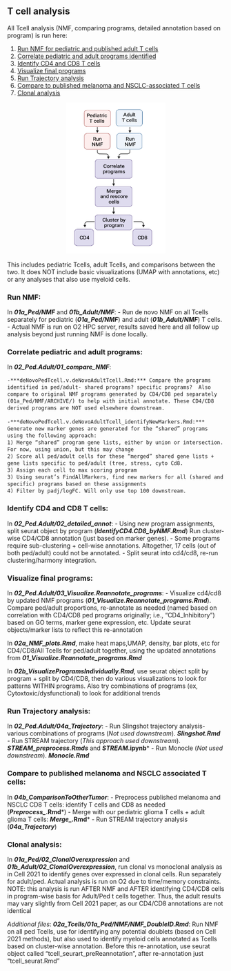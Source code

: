 ## T cell analysis

All Tcell analysis (NMF, comparing programs, detailed annotation based on program) is run here:

1. [Run NMF for pediatric and published adult T cells](#Run-NMF:)
2. [Correlate pediatric and adult programs identified](#Correlate-pediatric-and-adult-programs:)
3. [Identify CD4 and CD8 T cells](#Identify-CD4-and-CD8-T-cells:)
4. [Visualize final programs](#Visualize-final-programs:)
5. [Run Trajectory analysis](#Run-Trajectory-analysis:)
6. [Compare to published melanoma and NSCLC-associated T cells](#Compare-to-published-melanoma-and-NSCLC-associated-T-cells)
7. [Clonal analysis](#Clonal-analysis)

<p align="center">
  <img width="230" height="350" src="Tcellanalysisworkflow.png">
</p>


This includes pediatric Tcells, adult Tcells, and comparisons between the two. It does NOT include basic visualizations (UMAP with annotations, etc) or any analyses that also use myeloid cells. 

### Run NMF:

In ***01a_Ped/NMF*** and ***01b_Adult/NMF***:
	- Run de novo NMF on all Tcells separately for pediatric (***01a_Ped/NMF***) and adult (***01b_Adult/NMF***) T cells. 
	- Actual NMF is run on O2 HPC server, results saved here and all follow up analysis beyond just running NMF is done locally.

### Correlate pediatric and adult programs:
In ***02_Ped.Adult/01_compare_NMF***: 

	-***deNovoPedTcell.v.deNovoAdultTcell.Rmd:*** Compare the programs identified in ped/adult- shared programs? specific programs?  Also compare to original NMF programs generated by CD4/CD8 ped separately (01a_Ped/NMF/ARCHIVE/) to help with initial annotate. These CD4/CD8 derived programs are NOT used elsewhere downstream. 
	
	-***deNovoPedTcell.v.deNovoAdultTcell_identifyNewMarkers.Rmd:*** Generate new marker genes are generated for the “shared” programs using the following approach:
	1) Merge “shared” program gene lists, either by union or intersection. For now, using union, but this may change
	2) Score all ped/adult cells for these “merged” shared gene lists + gene lists specific to ped/adult (tree, stress, cyto Cd8.
	3) Assign each cell to max scoring program
	3) Using seurat’s FindAllMarkers, find new markers for all (shared and specific) programs based on these assignments
	4) Filter by padj/logFC. Will only use top 100 downstream.

### Identify CD4 and CD8 T cells:
In ***02_Ped.Adult/02_detailed_annot***:
	- Using new program assignments, split seurat object by program (***IdentifyCD4.CD8_byNMF.Rmd***) Run cluster-wise CD4/CD8 annotation (just based on marker genes). 
	- Some programs require sub-clustering + cell-wise annotations. Altogether, 17 cells (out of both ped/adult) could not be annotated. 
	- Split seurat into cd4/cd8, re-run clustering/harmony integration.

### Visualize final programs:
In ***02_Ped.Adult/03_Visualize.Reannotate_programs***: 
	- Visualize cd4/cd8 by updated NMF programs (***01_Visualize.Reannotate_programs.Rmd***). Compare ped/adult proportions, re-annotate as needed (named based on correlation with CD4/CD8 ped programs originally; i.e., “CD4_Inhibitory”) based on GO terms, marker gene expression, etc. Update seurat objects/marker lists to reflect this re-annotation

In ***02a_NMF_plots.Rmd***, make heat maps,UMAP, density, bar plots, etc for CD4/CD8/All Tcells for ped/adult together, using the updated annotations from ***01_Visualize.Reannotate_programs.Rmd***

In ***02b_VisualizeProgramsIndividually.Rmd***, use seurat object split by program + split by CD4/CD8, then do various visualizations to look for patterns WITHIN programs. Also try combinations of programs (ex, Cytoxtoxic/dysfunctional) to look for additional trends

### Run Trajectory analysis:
In ***02_Ped.Adult/04a_Trajectory***:
	- Run Slingshot trajectory analysis- various combinations of programs (*Not used downstream*). ***Slingshot.Rmd***
	- Run STREAM trajectory (*This approach used downstream*). ***STREAM_preprocess.Rmds*** and ***STREAM*.ipynb***
	- Run Monocle (*Not used downstream*). ***Monocle.Rmd***

### Compare to published melanoma and NSCLC associated T cells:
In ***04b_ComparisonToOtherTumor***:
	- Preprocess published melanoma and NSCLC CD8 T cells: identify T cells and CD8 as needed (***Preprocess_*.Rmd***)
	- Merge with our pediatric glioma T cells + adult glioma T cells: ***Merge_*.Rmd***
	- Run STREAM trajectory analysis (***04a_Trajectory***)

### Clonal analysis:
In ***01a_Ped/02_ClonalOverexpression*** and ***01b_Adult/02_ClonalOverexpression***, run clonal vs monoclonal analysis as in Cell 2021 to identify genes over expressed in clonal cells. Run separately for adult/ped. Actual analysis is run on O2 due to time/memory constraints. NOTE: this analysis is run AFTER NMF and AFTER identifying CD4/CD8 cells in program-wise basis for Adult/Ped t cells together. Thus, the adult results may vary slightly from Cell 2021 paper, as our CD4/CD8 annotations are not identical


	

*Additional files*:
***02a_Tcells/01a_Ped/NMF/NMF_DoubleID.Rmd***: Run NMF on all ped Tcells, use for identifying any potential doublets (based on Cell 2021 methods), but also used to identify myeloid cells annotated as Tcells based on cluster-wise annotation. Before this re-annotation, use seurat object called “tcell_seurart_preReannotation”, after re-annotation just “tcell_seurat.Rmd”
